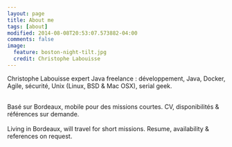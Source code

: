 ```yaml
---
layout: page
title: About me
tags: [about]
modified: 2014-08-08T20:53:07.573882-04:00
comments: false
image:
  feature: boston-night-tilt.jpg
  credit: Christophe Labouisse
---
```

<div itemscope itemtype="http://data-vocabulary.org/Person">
<p><span itemprop="name">Christophe Labouisse</span>
<span itemprop="title">expert Java</span>
<span itemprop="affiliation">freelance</span> : développement, Java, Docker, Agile, sécurité,
Unix (Linux, BSD & Mac OSX), serial geek.</p>
<br>
<span itemprop="address" itemscope itemtype="http://data-vocabulary.org/Address">Basé
sur <span itemprop="locality">Bordeaux</span></span>, mobile pour des missions courtes. CV, disponibilités & références sur demande.
</div>
<br>
Living in Bordeaux, will travel for short missions. Resume, availability & references on request.
